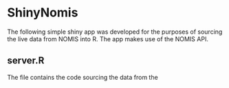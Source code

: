 # ShinyNomis
The following simple shiny app was developed for the purposes of sourcing the live data from NOMIS into R. The app makes use of the NOMIS API.

## server.R
The file contains the code sourcing the data from the 
